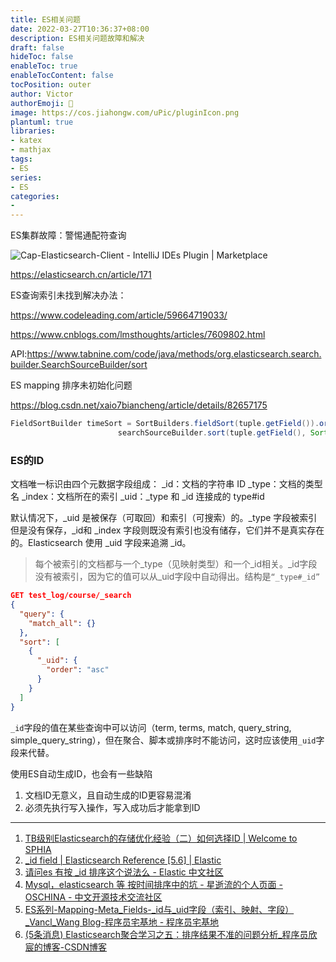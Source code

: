 ```yaml
---
title: ES相关问题
date: 2022-03-27T10:36:37+08:00
description: ES相关问题故障和解决
draft: false
hideToc: false
enableToc: true
enableTocContent: false
tocPosition: outer
author: Victor
authorEmoji: 👻
image: https://cos.jiahongw.com/uPic/pluginIcon.png
plantuml: true
libraries:
- katex
- mathjax
tags:
- ES
series:
- ES
categories:
-
---
```






ES集群故障：警惕通配符查询

![Cap-Elasticsearch-Client - IntelliJ IDEs Plugin | Marketplace]()

https://elasticsearch.cn/article/171

ES查询索引未找到解决办法：

https://www.codeleading.com/article/59664719033/

https://www.cnblogs.com/lmsthoughts/articles/7609802.html

API:https://www.tabnine.com/code/java/methods/org.elasticsearch.search.builder.SearchSourceBuilder/sort



ES mapping 排序未初始化问题

https://blog.csdn.net/xaio7biancheng/article/details/82657175

```java
FieldSortBuilder timeSort = SortBuilders.fieldSort(tuple.getField()).order(SortOrder.ASC).unmappedType("long");
						searchSourceBuilder.sort(tuple.getField(), SortOrder.ASC).sort(timeSort);
```









### ES的ID

文档唯一标识由四个元数据字段组成：
_id：文档的字符串 ID
_type：文档的类型名
_index：文档所在的索引
_uid：_type 和 _id 连接成的 type#id

默认情况下，_uid 是被保存（可取回）和索引（可搜索）的。_type 字段被索引但是没有保存，_id和 _index 字段则既没有索引也没有储存，它们并不是真实存在的。Elasticsearch 使用 _uid 字段来追溯 _id。

> 每个被索引的文档都与一个_type（见映射类型）和一个_id相关。_id字段没有被索引，因为它的值可以从_uid字段中自动得出。结构是`“_type#_id”`

```json
GET test_log/course/_search
{
  "query": {
    "match_all": {}
  },
  "sort": [
    {
      "_uid": {
        "order": "asc"
      }
    }
  ]
}
```

`_id`字段的值在某些查询中可以访问（term, terms, match, query_string, simple_query_string），但在聚合、脚本或排序时不能访问，这时应该使用`_uid`字段来代替。



使用ES自动生成ID，也会有一些缺陷

1. 文档ID无意义，且自动生成的ID更容易混淆
2. 必须先执行写入操作，写入成功后才能拿到ID



---

1. [TB级别Elasticsearch的存储优化经验（二）如何选择ID | Welcome to SPHIA](https://sphiatower.github.io/2019/03/18/elasticsearch-ID/)
2. [_id field | Elasticsearch Reference [5.6] | Elastic](https://www.elastic.co/guide/en/elasticsearch/reference/5.6/mapping-id-field.html#mapping-id-field)
3. [请问es 有按 _id 排序这个说法么 - Elastic 中文社区](https://elasticsearch.cn/question/2647)
4. [Mysql，elasticsearch 等 按时间排序中的坑 - 星逝流的个人页面 - OSCHINA - 中文开源技术交流社区](https://my.oschina.net/jiangzhixiong/blog/597018)
5. [ES系列-Mapping-Meta_Fields-_id与_uid字段（索引、映射、字段）_Vancl_Wang Blog-程序员宅基地 - 程序员宅基地](https://www.cxyzjd.com/article/Vancl_Wang/84193405)
6. [(5条消息) Elasticsearch聚合学习之五：排序结果不准的问题分析_程序员欣宸的博客-CSDN博客](https://blog.csdn.net/boling_cavalry/article/details/90319399)





